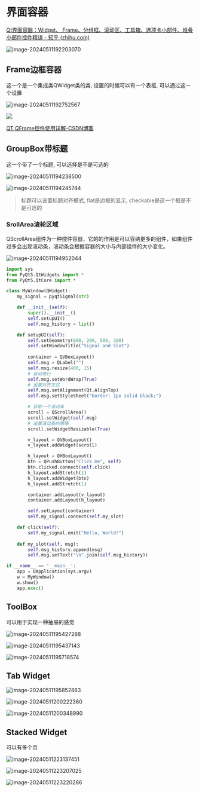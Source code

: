 # 界面容器

[Qt界面容器：Widget、 Frame、分组框、滚动区、工具箱、选项卡小部件、堆叠小部件控件精讲 - 知乎 (zhihu.com)](https://zhuanlan.zhihu.com/p/688904469)

![image-20240511192203070](https://picture-01-1316374204.cos.ap-beijing.myqcloud.com/image/202405111922299.png)

## Frame边框容器

这一个是一个集成类QWidget类的类, 设置的时候可以有一个表框, 可以通过这一个设置

![image-20240511192752567](https://picture-01-1316374204.cos.ap-beijing.myqcloud.com/image/202405111927594.png)

![](https://pic2.zhimg.com/v2-67ac72d8a03bf8434c4b0afefa3bea31_r.jpg)

[QT QFrame控件使用详解-CSDN博客](https://blog.csdn.net/qq_37529913/article/details/132705090)

## GroupBox带标题

这一个带了一个标题, 可以选择是不是可选的

![image-20240511194238500](https://picture-01-1316374204.cos.ap-beijing.myqcloud.com/image/202405111942534.png)

![image-20240511194245744](https://picture-01-1316374204.cos.ap-beijing.myqcloud.com/image/202405111942775.png)

> 标题可以设置标题对齐模式, flat是边框的显示, checkable是这一个框是不是可选的

### SrollArea滚轮区域

QScrollArea组件为一种控件容器，它的的作用是可以容纳更多的组件，如果组件过多会出现滚动条，滚动条会根据容器的大小与内部组件的大小变化。

![image-20240511194952044](https://picture-01-1316374204.cos.ap-beijing.myqcloud.com/image/202405111949085.png)

```python
import sys
from PyQt5.QtWidgets import *
from PyQt5.QtCore import *

class MyWindow(QWidget):
    my_signal = pyqtSignal(str)

    def __init__(self):
        super().__init__()
        self.setupUI()
        self.msg_history = list()

    def setupUI(self):
        self.setGeometry(800, 200, 500, 200)
        self.setWindowTitle("Signal and Slot")
        
        container = QVBoxLayout()
        self.msg = QLabel("")
        self.msg.resize(400, 15)
        # 自动换行
        self.msg.setWordWrap(True)
        # 设置对齐方式
        self.msg.setAlignment(Qt.AlignTop)
        self.msg.setStyleSheet("border: 1px solid black;")

		# 获取一个滚动条
        scroll = QScrollArea()
        scroll.setWidget(self.msg)
        # 设置滚动条的策略
        scroll.setWidgetResizable(True)

        v_layout = QVBoxLayout()
        v_layout.addWidget(scroll)

        h_layout = QHBoxLayout()
        btn = QPushButton("Click me", self)
        btn.clicked.connect(self.click)
        h_layout.addStretch(1)
        h_layout.addWidget(btn)
        h_layout.addStretch(1)

        container.addLayout(v_layout)
        container.addLayout(h_layout)

        self.setLayout(container)
        self.my_signal.connect(self.my_slot)

    def click(self):
        self.my_signal.emit("Hello, World!")
    
    def my_slot(self, msg):
        self.msg_history.append(msg)
        self.msg.setText("\n".join(self.msg_history))

if __name__ == '__main__':
    app = QApplication(sys.argv)
    w = MyWindow()
    w.show()
    app.exec()
```

## ToolBox

可以用于实现一种抽屉的感觉

![image-20240511195427288](https://picture-01-1316374204.cos.ap-beijing.myqcloud.com/image/202405111954325.png)

![image-20240511195437143](https://picture-01-1316374204.cos.ap-beijing.myqcloud.com/image/202405111954181.png)

![image-20240511195718574](https://picture-01-1316374204.cos.ap-beijing.myqcloud.com/image/202405111957615.png)

## Tab Widget

![image-20240511195852863](https://picture-01-1316374204.cos.ap-beijing.myqcloud.com/image/202405111958900.png)

![image-20240511200222360](https://picture-01-1316374204.cos.ap-beijing.myqcloud.com/image/202405112002403.png)

![image-20240511200348990](https://picture-01-1316374204.cos.ap-beijing.myqcloud.com/image/202405112003024.png)

## Stacked Widget

可以有多个页

![image-20240511223137451](https://picture-01-1316374204.cos.ap-beijing.myqcloud.com/image/202405112231505.png)

![image-20240511223207025](https://picture-01-1316374204.cos.ap-beijing.myqcloud.com/image/202405112232062.png)

![image-20240511223220286](https://picture-01-1316374204.cos.ap-beijing.myqcloud.com/image/202405112232324.png)